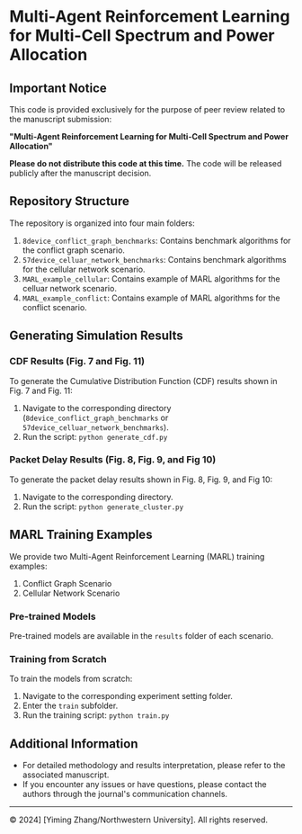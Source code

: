 # Multi-Agent Reinforcement Learning for Multi-Cell Spectrum and Power Allocation

## Important Notice

This code is provided exclusively for the purpose of peer review related to the manuscript submission:

**"Multi-Agent Reinforcement Learning for Multi-Cell Spectrum and Power Allocation"**

**Please do not distribute this code at this time.** The code will be released publicly after the manuscript decision.

## Repository Structure

The repository is organized into four main folders:

1. `8device_conflict_graph_benchmarks`: Contains benchmark algorithms for the conflict graph scenario.
2. `57device_celluar_network_benchmarks`: Contains benchmark algorithms for the cellular network scenario.
3. `MARL_example_cellular`: Contains example of MARL algorithms for the celluar network scenario.
2. `MARL_example_conflict`: Contains example of MARL algorithms for the conflict scenario.

## Generating Simulation Results

### CDF Results (Fig. 7 and Fig. 11)
To generate the Cumulative Distribution Function (CDF) results shown in Fig. 7 and Fig. 11:
1. Navigate to the corresponding directory (`8device_conflict_graph_benchmarks` or `57device_celluar_network_benchmarks`).
2. Run the script: `python generate_cdf.py`

### Packet Delay Results (Fig. 8, Fig. 9, and Fig 10)
To generate the packet delay results shown in Fig. 8, Fig. 9, and Fig 10:
1. Navigate to the corresponding directory.
2. Run the script: `python generate_cluster.py`

## MARL Training Examples

We provide two Multi-Agent Reinforcement Learning (MARL) training examples:

1. Conflict Graph Scenario
2. Cellular Network Scenario

### Pre-trained Models
Pre-trained models are available in the `results` folder of each scenario.

### Training from Scratch
To train the models from scratch:
1. Navigate to the corresponding experiment setting folder.
2. Enter the `train` subfolder.
3. Run the training script: `python train.py`

## Additional Information

- For detailed methodology and results interpretation, please refer to the associated manuscript.
- If you encounter any issues or have questions, please contact the authors through the journal's communication channels.

---

© 2024] [Yiming Zhang/Northwestern University]. All rights reserved.
